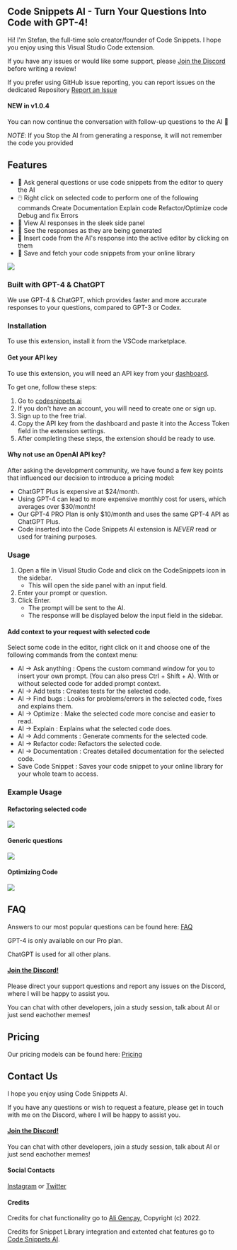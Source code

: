## Code Snippets AI - Turn Your Questions Into Code with GPT-4!

Hi! I'm Stefan, the full-time solo creator/founder of Code Snippets. I hope you enjoy using this Visual Studio Code extension.

If you have any issues or would like some support, please [Join the Discord](https://discord.gg/GVg7Xx5QVw) before writing a review!

If you prefer using GitHub issue reporting, you can report issues on the dedicated Repository [Report an Issue](https://github.com/stefanfmeyer/codesnippetsai.extension.issues/issues)

#### NEW in v1.0.4

You can now continue the conversation with follow-up questions to the AI 💬

_NOTE_: If you Stop the AI from generating a response, it will not remember the code you provided

## Features

- 🙋 Ask general questions or use code snippets from the editor to query the AI
- 🖱️ Right click on selected code to perform one of the following commands
  Create Documentation
  Explain code
  Refactor/Optimize code
  Debug and fix Errors
- 🔬 View AI responses in the sleek side panel
- 👀 See the responses as they are being generated
- 📝 Insert code from the AI's response into the active editor by clicking on them
- 💾 Save and fetch your code snippets from your online library

![](https://media.discordapp.net/attachments/1088043854369923152/1093137032777314454/vscode-window-with-context.png)

### Built with GPT-4 & ChatGPT

We use GPT-4 & ChatGPT, which provides faster and more accurate responses to your questions, compared to GPT-3 or Codex.

### Installation

To use this extension, install it from the VSCode marketplace.

#### Get your API key

To use this extension, you will need an API key from your [dashboard](https://codesnippets.ai/).

To get one, follow these steps:

1. Go to [codesnippets.ai](https://codesnippets.ai/)
2. If you don't have an account, you will need to create one or sign up.
3. Sign up to the free trial.
4. Copy the API key from the dashboard and paste it into the Access Token field in the extension settings.
5. After completing these steps, the extension should be ready to use.

#### Why not use an OpenAI API key?

After asking the development community, we have found a few key points that influenced our decision to introduce a pricing model:

- ChatGPT Plus is expensive at $24/month.
- Using GPT-4 can lead to more expensive monthly cost for users, which averages over $30/month!
- Our GPT-4 PRO Plan is only $10/month and uses the same GPT-4 API as ChatGPT Plus.
- Code inserted into the Code Snippets AI extension is _NEVER_ read or used for training purposes.

### Usage

1. Open a file in Visual Studio Code and click on the CodeSnippets icon in the sidebar.
   - This will open the side panel with an input field.
2. Enter your prompt or question.
3. Click Enter.
   - The prompt will be sent to the AI.
   - The response will be displayed below the input field in the sidebar.

#### Add context to your request with selected code

Select some code in the editor, right click on it and choose one of the following commands from the context menu:

- AI -> Ask anything : Opens the custom command window for you to insert your own prompt. (You can also press Ctrl + Shift + A). With or without selected code for added prompt context.
- AI -> Add tests : Creates tests for the selected code.
- AI -> Find bugs : Looks for problems/errors in the selected code, fixes and explains them.
- AI -> Optimize : Make the selected code more concise and easier to read.
- AI -> Explain : Explains what the selected code does.
- AI -> Add comments : Generate comments for the selected code.
- AI -> Refactor code: Refactors the selected code.
- AI -> Documentation : Creates detailed documentation for the selected code.
- Save Code Snippet : Saves your code snippet to your online library for your whole team to access.

### Example Usage

#### Refactoring selected code

![](https://s10.gifyu.com/images/refactor.gif)

#### Generic questions

![](https://s10.gifyu.com/images/Whoareyou.gif)

#### Optimizing Code

![](https://s10.gifyu.com/images/Optimizeee928cd3c6f5a398.gif)

## FAQ

Answers to our most popular questions can be found here: [FAQ](https://codesnippets.ai/faq)

GPT-4 is only available on our Pro plan.

ChatGPT is used for all other plans.

#### [Join the Discord!](https://discord.gg/GVg7Xx5QVw)

Please direct your support questions and report any issues on the Discord, where I will be happy to assist you.

You can chat with other developers, join a study session, talk about AI or just send eachother memes!

## Pricing

Our pricing models can be found here: [Pricing](https://codesnippets.ai/pricing)

## Contact Us

I hope you enjoy using Code Snippets AI.

If you have any questions or wish to request a feature, please get in touch with me on the Discord, where I will be happy to assist you.

#### [Join the Discord!](https://discord.gg/GVg7Xx5QVw)

You can chat with other developers, join a study session, talk about AI or just send eachother memes!

#### Social Contacts

[Instagram](https://instagram.com/codesnippets.ai) or [Twitter](https://twitter.com/codesnippets_ai)

#### Credits

Credits for chat functionality go to [Ali Gençay](https://marketplace.visualstudio.com/items?itemName=gencay.vscode-chatgpt), Copyright (c) 2022.

Credits for Snippet Library integration and extented chat features go to [Code Snippets AI](https://codesnippets.ai/).
